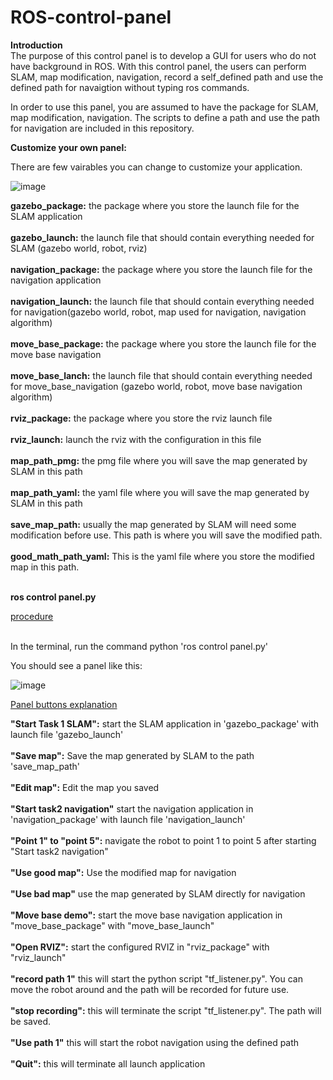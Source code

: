 # ROS-control-panel
**Introduction**</br>
The purpose of this control panel is to develop a GUI for users who do not have background in ROS. With this control panel, the users can perform SLAM, map modification, navigation, record a self_defined path and use the defined path for navaigtion without typing ros commands.

In order to use this panel, you are assumed to have the package for SLAM, map modification, navigation. The scripts to define a path and use the path for navigation are included in this repository. 

**Customize your own panel:**

There are few vairables you can change to customize your application.

![image](https://user-images.githubusercontent.com/79799975/141095392-bdc16af4-68a7-4782-8997-99cd959c90a0.png)

**gazebo_package:** the package where you store the launch file for the SLAM application<br /><br />
**gazebo_launch:** the launch file that should contain everything needed for SLAM (gazebo world, robot, rviz)<br /><br />
**navigation_package:** the package where you store the launch file for the navigation application<br /><br />
**navigation_launch:** the launch file that should contain everything needed for navigation(gazebo world, robot, map used for navigation, navigation algorithm)<br /><br />
**move_base_package:** the package where you store the launch file for the move base navigation<br /><br />
**move_base_lanch:** the launch file that should contain everything needed for move_base_navigation (gazebo world, robot, move base navigation algorithm)<br /><br />
**rviz_package:** the package where you store the rviz launch file<br /><br />
**rviz_launch:** launch the rviz with the configuration in this file<br /><br />
**map_path_pmg:** the pmg file where you will save the map generated by SLAM in this path<br /><br />
**map_path_yaml:** the yaml file where you will save the map generated by SLAM in this path <br /><br />
**save_map_path:** usually the map generated by SLAM will need some modification before use. This path is where you will save the modified path. <br /><br />
**good_math_path_yaml:**  This is the yaml file where you store the modified map in this path.<br /></br>


**ros control panel.py** </br>

<ins>procedure<ins></br></br>

In the terminal, run the command python 'ros control panel.py'

You should see a panel like this:

![image](https://user-images.githubusercontent.com/79799975/141094604-b158af6b-d192-4092-8277-1172d0c4f8e7.png)

<ins>Panel buttons explanation<ins>

**"Start Task 1 SLAM":** start the SLAM application in 'gazebo_package' with launch file 'gazebo_launch'<br /><br />
**"Save map":** Save the map generated by SLAM to the path 'save_map_path'<br /><br />
**"Edit map":** Edit the map you saved <br /><br />
**"Start task2 navigation"** start the navigation application in 'navigation_package' with launch file 'navigation_launch'<br /><br />
**"Point 1" to "point 5":** navigate the robot to point 1 to point 5  after starting "Start task2 navigation"<br /><br />
**"Use good map":** Use the modified map for navigation<br /><br />
**"Use bad map"** use the map generated by SLAM directly for navigation<br /><br />
**"Move base demo":** start the move base navigation application in "move_base_package" with "move_base_launch"<br /><br />
**"Open RVIZ":** start the configured RVIZ in "rviz_package" with "rviz_launch"<br /><br />
**"record path 1"** this will start the python script "tf_listener.py". You can move the robot around and the path will be recorded for future use.<br /><br />
**"stop recording":** this will terminate the script "tf_listener.py". The path will be saved.<br /><br />
**"Use path 1"** this will start the robot navigation using the defined path<br /><br />
**"Quit":** this will terminate all launch application 
